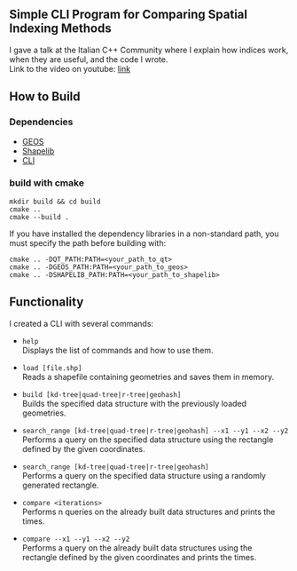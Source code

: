 ## Simple CLI Program for Comparing Spatial Indexing Methods

I gave a talk at the Italian C++ Community where I explain how indices work, when they are useful, and the code I wrote.  
Link to the video on youtube: [link](https://www.youtube.com/watch?v=Cnjix7shv00&t=3111s&ab_channel=ItalianCppCommunity)

## How to Build

### Dependencies

- [GEOS](https://github.com/libgeos/geos)
- [Shapelib](https://github.com/OSGeo/shapelib)
- [CLI](https://github.com/daniele77/cli)

### build with cmake
```
mkdir build && cd build
cmake ..
cmake --build .
```

If you have installed the dependency libraries in a non-standard path, you must specify the path before building with:

```
cmake .. -DQT_PATH:PATH=<your_path_to_qt>
cmake .. -DGEOS_PATH:PATH=<your_path_to_geos>
cmake .. -DSHAPELIB_PATH:PATH=<your_path_to_shapelib>
```

## Functionality

I created a CLI with several commands:

- `help`  
  Displays the list of commands and how to use them.

- `load [file.shp]`  
  Reads a shapefile containing geometries and saves them in memory.

- `build [kd-tree|quad-tree|r-tree|geohash]`  
  Builds the specified data structure with the previously loaded geometries.

- `search_range [kd-tree|quad-tree|r-tree|geohash] --x1 --y1 --x2 --y2`  
  Performs a query on the specified data structure using the rectangle defined by the given coordinates.

- `search_range [kd-tree|quad-tree|r-tree|geohash]`  
  Performs a query on the specified data structure using a randomly generated rectangle.

- `compare <iterations>`  
  Performs n queries on the already built data structures and prints the times.

- `compare --x1 --y1 --x2 --y2`  
  Performs a query on the already built data structures using the rectangle defined by the given coordinates and prints the times.
